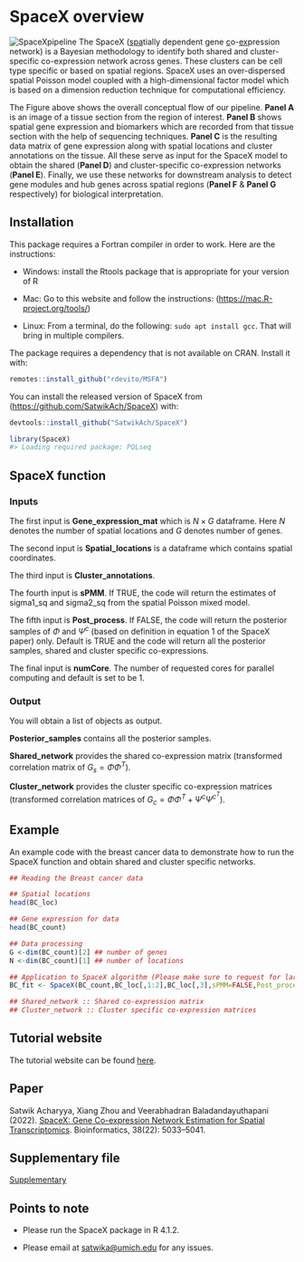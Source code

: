 
<!-- README.md is generated from README.Rmd. Please edit that file -->

# SpaceX overview

<!-- badges: start -->
<!-- badges: end -->

![SpaceXpipeline](SpaceX_Overview.jpg) The SpaceX (<u>spa</u>tially
dependent gene <u>c</u>o-<u>ex</u>pression network) is a Bayesian
methodology to identify both shared and cluster-specific co-expression
network across genes. These clusters can be cell type specific or based
on spatial regions. SpaceX uses an over-dispersed spatial Poisson model
coupled with a high-dimensional factor model which is based on a
dimension reduction technique for computational efficiency.

The Figure above shows the overall conceptual flow of our pipeline.
**Panel A** is an image of a tissue section from the region of interest.
**Panel B** shows spatial gene expression and biomarkers which are
recorded from that tissue section with the help of sequencing
techniques. **Panel C** is the resulting data matrix of gene expression
along with spatial locations and cluster annotations on the tissue. All
these serve as input for the SpaceX model to obtain the shared (**Panel
D**) and cluster-specific co-expression networks (**Panel E**). Finally,
we use these networks for downstream analysis to detect gene modules and
hub genes across spatial regions (**Panel F** & **Panel G**
respectively) for biological interpretation.

<!-- The goal of SpaceX is to provide shared and cluster specfic gene co-expression networks for spatial transcriptomics data. -->

## Installation

This package requires a Fortran compiler in order to work. Here are the
instructions:

-   Windows: install the Rtools package that is appropriate for your
    version of R

-   Mac: Go to this website and follow the instructions:
    (<https://mac.R-project.org/tools/>)

-   Linux: From a terminal, do the following: `sudo apt install gcc`.
    That will bring in multiple compilers.

The package requires a dependency that is not available on CRAN. Install
it with:

``` r
remotes::install_github("rdevito/MSFA")
```

You can install the released version of SpaceX from
(<https://github.com/SatwikAch/SpaceX>) with:

``` r
devtools::install_github("SatwikAch/SpaceX")
```

``` r
library(SpaceX)
#> Loading required package: PQLseq
```

## SpaceX function

### Inputs

The first input is **Gene\_expression\_mat** which is $N \times G$
dataframe. Here $N$ denotes the number of spatial locations and $G$
denotes number of genes.

The second input is **Spatial\_locations** is a dataframe which contains
spatial coordinates.

The third input is **Cluster\_annotations**.

The fourth input is **sPMM**. If TRUE, the code will return the
estimates of sigma1\_sq and sigma2\_sq from the spatial Poisson mixed
model.

The fifth input is **Post\_process**. If FALSE, the code will return the
posterior samples of $\Phi$ and $\Psi^c$ (based on definition in
equation 1 of the SpaceX paper) only. Default is TRUE and the code will
return all the posterior samples, shared and cluster specific
co-expressions.

The final input is **numCore**. The number of requested cores for
parallel computing and default is set to be 1.

### Output

You will obtain a list of objects as output.

**Posterior\_samples** contains all the posterior samples.

**Shared\_network** provides the shared co-expression matrix
(transformed correlation matrix of $G_{s} = \Phi \Phi^{T}$).

**Cluster\_network** provides the cluster specific co-expression
matrices (transformed correlation matrices of
$G_{c} = \Phi \Phi^{T} + \Psi^{c} {\Psi^{c^{T}}}$).

## Example

An example code with the breast cancer data to demonstrate how to run
the SpaceX function and obtain shared and cluster specific networks.

``` r
## Reading the Breast cancer data

## Spatial locations
head(BC_loc)

## Gene expression for data
head(BC_count) 

## Data processing
G <-dim(BC_count)[2] ## number of genes
N <-dim(BC_count)[1] ## number of locations

## Application to SpaceX algorithm (Please make sure to request for large enough memory to work with the posterior samples)
BC_fit <- SpaceX(BC_count,BC_loc[,1:2],BC_loc[,3],sPMM=FALSE,Post_process = TRUE,numCore = 2)

## Shared_network :: Shared co-expression matrix
## Cluster_network :: Cluster specific co-expression matrices
```

## Tutorial website

The tutorial website can be found
[here](https://satwikach.github.io/SpaceX.github.io/).

## Paper

Satwik Acharyya, Xiang Zhou and Veerabhadran Baladandayuthapani (2022).
[SpaceX: Gene Co-expression Network Estimation for Spatial
Transcriptomics](https://doi.org/10.1093/bioinformatics/btac645).
Bioinformatics, 38(22): 5033–5041.

## Supplementary file

[Supplementary](https://bookdown.org/satwik91/SpaceX_supplementary/)

## Points to note

-   Please run the SpaceX package in R 4.1.2.

-   Please email at <satwika@umich.edu> for any issues.
